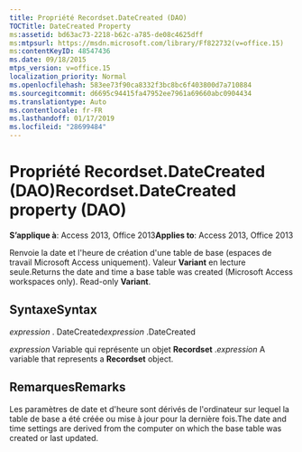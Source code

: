 ```yaml
---
title: Propriété Recordset.DateCreated (DAO)
TOCTitle: DateCreated Property
ms:assetid: bd63ac73-2218-b62c-a785-de08c4625dff
ms:mtpsurl: https://msdn.microsoft.com/library/Ff822732(v=office.15)
ms:contentKeyID: 48547436
ms.date: 09/18/2015
mtps_version: v=office.15
localization_priority: Normal
ms.openlocfilehash: 583ee73f90ca8332f3bc8bc6f403800d7a710884
ms.sourcegitcommit: d6695c94415fa47952ee7961a69660abc0904434
ms.translationtype: Auto
ms.contentlocale: fr-FR
ms.lasthandoff: 01/17/2019
ms.locfileid: "28699484"
---
```

# <a name="recordsetdatecreated-property-dao"></a><span data-ttu-id="f7540-102">Propriété Recordset.DateCreated (DAO)</span><span class="sxs-lookup"><span data-stu-id="f7540-102">Recordset.DateCreated property (DAO)</span></span>


<span data-ttu-id="f7540-103">**S’applique à**: Access 2013, Office 2013</span><span class="sxs-lookup"><span data-stu-id="f7540-103">**Applies to**: Access 2013, Office 2013</span></span>

<span data-ttu-id="f7540-p101">Renvoie la date et l'heure de création d'une table de base (espaces de travail Microsoft Access uniquement). Valeur **Variant** en lecture seule.</span><span class="sxs-lookup"><span data-stu-id="f7540-p101">Returns the date and time a base table was created (Microsoft Access workspaces only). Read-only **Variant**.</span></span>

## <a name="syntax"></a><span data-ttu-id="f7540-106">Syntaxe</span><span class="sxs-lookup"><span data-stu-id="f7540-106">Syntax</span></span>

<span data-ttu-id="f7540-107">*expression* . DateCreated</span><span class="sxs-lookup"><span data-stu-id="f7540-107">*expression* .DateCreated</span></span>

<span data-ttu-id="f7540-108">*expression* Variable qui représente un objet **Recordset** .</span><span class="sxs-lookup"><span data-stu-id="f7540-108">*expression* A variable that represents a **Recordset** object.</span></span>

## <a name="remarks"></a><span data-ttu-id="f7540-109">Remarques</span><span class="sxs-lookup"><span data-stu-id="f7540-109">Remarks</span></span>

<span data-ttu-id="f7540-110">Les paramètres de date et d'heure sont dérivés de l'ordinateur sur lequel la table de base a été créée ou mise à jour pour la dernière fois.</span><span class="sxs-lookup"><span data-stu-id="f7540-110">The date and time settings are derived from the computer on which the base table was created or last updated.</span></span>

